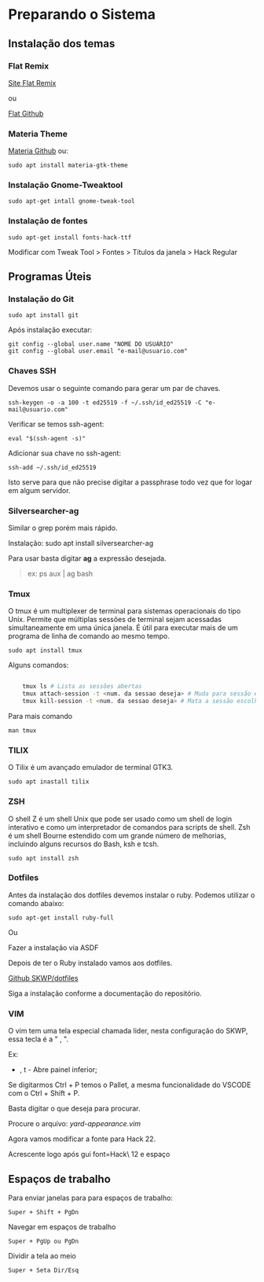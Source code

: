 
# Preparando o Sistema

## Instalação dos temas

### Flat Remix

[Site Flat Remix](https://drasite.com/flat-remix)

ou

[Flat Github](https://github.com/daniruiz/flat-remix)

### Materia Theme

[Materia Github](https://github.com/nana-4/materia-theme) ou:


    sudo apt install materia-gtk-theme

### Instalação Gnome-Tweaktool

    sudo apt-get intall gnome-tweak-tool

### Instalação de fontes

    sudo apt-get install fonts-hack-ttf

Modificar com Tweak Tool > Fontes > Títulos da janela > Hack Regular

## Programas Úteis

### Instalação do Git

    sudo apt install git

Após instalação executar:

    git config --global user.name "NOME DO USUÁRIO"
    git config --global user.email "e-mail@usuario.com"

### Chaves SSH

Devemos usar o seguinte comando para gerar um par de chaves.

    ssh-keygen -o -a 100 -t ed25519 -f ~/.ssh/id_ed25519 -C "e-mail@usuario.com"

Verificar se temos ssh-agent:

    eval "$(ssh-agent -s)"

Adicionar sua chave no ssh-agent:

    ssh-add ~/.ssh/id_ed25519

Isto serve para que não precise digitar a passphrase todo vez que for logar em algum servidor.

### Silversearcher-ag

Similar o grep porém mais rápido.

Instalação:
    sudo apt install silversearcher-ag

Para usar basta digitar **ag** a expressão desejada.
> ex: ps aux | ag bash

### Tmux

O tmux é um multiplexer de terminal para sistemas operacionais do tipo Unix. Permite que múltiplas sessões de terminal sejam acessadas simultaneamente em uma única janela. É útil para executar mais de um programa de linha de comando ao mesmo tempo.

    sudo apt install tmux

Alguns comandos:

```zsh

    tmux ls # Lista as sessões abertas
    tmux attach-session -t <num. da sessao deseja> # Muda para sessão escolhida.
    tmux kill-session -t <num. da sessao deseja> # Mata a sessão escolhida.
```

Para mais comando

    man tmux

### TILIX

O Tilix é um avançado emulador de terminal GTK3.

    sudo apt inastall tilix

### ZSH

O shell Z é um shell Unix que pode ser usado como um shell de login interativo e como um interpretador de comandos para scripts de shell. Zsh é um shell Bourne estendido com um grande número de melhorias, incluindo alguns recursos do Bash, ksh e tcsh.

    sudo apt install zsh

### Dotfiles

Antes da instalação dos dotfiles devemos instalar o ruby. Podemos utilizar o comando abaixo:

    sudo apt-get install ruby-full

Ou

Fazer a instalação via ASDF

Depois de ter o Ruby instalado vamos aos dotfiles.

[Github SKWP/dotfiles](https://github.com/skwp/dotfiles)

Siga a instalação conforme a documentação do repositório.

### VIM

O vim tem uma tela especial chamada lider, nesta configuração do SKWP, essa tecla é a " , ".

Ex:
- , t - Abre painel inferior;

Se digitarmos Ctrl + P temos o Pallet, a mesma funcionalidade do VSCODE com o Ctrl + Shift + P.

Basta digitar o que deseja para procurar.

Procure o arquivo: *yard-appearance.vim*

Agora vamos modificar a fonte para Hack 22.

Acrescente logo após gui font=Hack\ 12 e espaço

## Espaços de trabalho

Para enviar janelas para para espaços de trabalho:

    Super + Shift + PgDn

Navegar em espaços de trabalho

    Super + PgUp ou PgDn

Dividir a tela ao meio

    Super + Seta Dir/Esq
